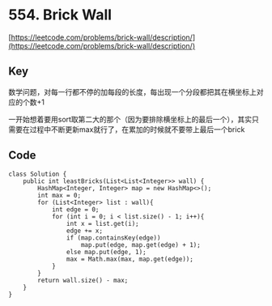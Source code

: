 # 554. Brick Wall
[https://leetcode.com/problems/brick-wall/description/](https://leetcode.com/problems/brick-wall/description/)

## Key
数学问题，对每一行都不停的加每段的长度，每出现一个分段都把其在横坐标上对应的个数+1

一开始想着要用sort取第二大的那个（因为要排除横坐标上的最后一个），其实只需要在过程中不断更新max就行了，在累加的时候就不要带上最后一个brick

## Code
```
class Solution {
    public int leastBricks(List<List<Integer>> wall) {       
        HashMap<Integer, Integer> map = new HashMap<>();
        int max = 0;
        for (List<Integer> list : wall){
            int edge = 0;
            for (int i = 0; i < list.size() - 1; i++){
                int x = list.get(i);
                edge += x;
                if (map.containsKey(edge))
                    map.put(edge, map.get(edge) + 1);
                else map.put(edge, 1);
                max = Math.max(max, map.get(edge));
            }
        }
        return wall.size() - max;
    }
}
```
